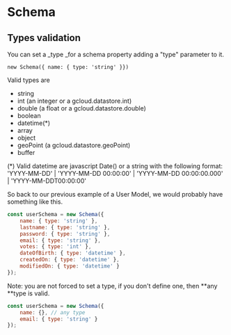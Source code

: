 # Schema

## Types validation

You can set a _type _for a schema property adding a "type" parameter to it.

`new Schema({ name: { type: 'string' }})`

Valid types are

* string
* int \(an integer or a gcloud.datastore.int\)
* double \(a float or a gcloud.datastore.double\)
* boolean
* datetime\(\*\)
* array
* object
* geoPoint \(a gcloud.datastore.geoPoint\)
* buffer

\(\*\) Valid datetime are javascript Date\(\) or a string with the following format: 'YYYY-MM-DD' \| 'YYYY-MM-DD 00:00:00' \| 'YYYY-MM-DD 00:00:00.000' \| 'YYYY-MM-DDT00:00:00'

So back to our previous example of a User Model, we would probably have something like this.

```js
const userSchema = new Schema({
    name: { type: 'string' },
    lastname: { type: 'string' },
    password: { type: 'string' },
    email: { type: 'string' },
    votes: { type: 'int' },
    dateOfBirth: { type: 'datetime' },
    createdOn: { type: 'datetime' },
    modifiedOn: { type: 'datetime' }
});
```

Note: you are not forced to set a type, if you don't define one, then **any **type is valid.

```js
const userSchema = new Schema({
    name: {}, // any type
    email: { type: 'string' }
});
```



